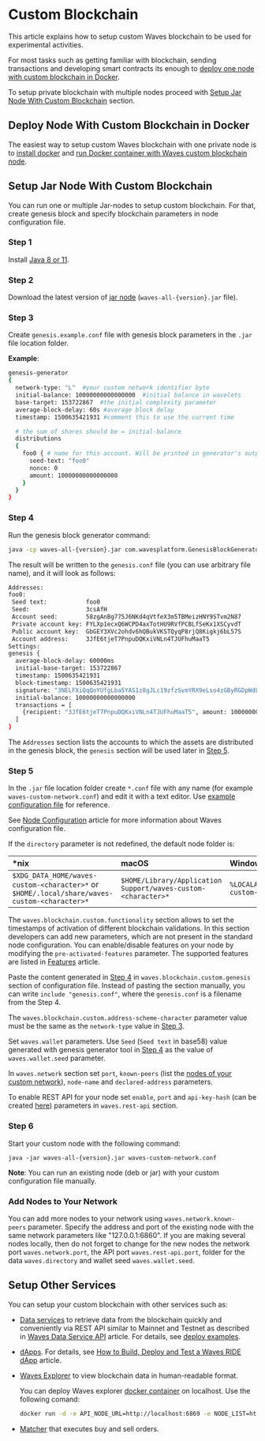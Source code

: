 # Custom Blockchain

This article explains how to setup custom Waves blockchain to be used for experimental activities.

For most tasks such as getting familiar with blockchain, sending transactions and developing smart contracts its enough to [deploy one node with custom blockchain in Docker](#deploy-node-with-custom-blockchain-in-docker).

To setup private blockchain with multiple nodes proceed with [Setup Jar Node With Custom Blockchain](#setup-jar-node-with-custom-blockchain) section.

## Deploy Node With Custom Blockchain in Docker

The easiest way to setup custom Waves blockchain with one private node is to [install docker](https://docs.docker.com/engine/install/) and [run Docker container with Waves custom blockchain node](https://hub.docker.com/r/wavesplatform/waves-private-node).

## Setup Jar Node With Custom Blockchain

You can run one or multiple Jar-nodes to setup custom blockchain.
For that, create genesis block and specify blockchain parameters in node configuration file.

### Step 1

Install [Java 8 or 11](https://java.com/en/download/).

### Step 2

Download the latest version of [jar node](https://github.com/wavesplatform/Waves/releases) (`waves-all-{version}.jar` file).

### Step 3

Create `genesis.example.conf` file with genesis block parameters in the `.jar` file location folder.

**Example**:

```bash
genesis-generator
{
  network-type: "L"  #your custom network identifier byte
  initial-balance: 10000000000000000  #initial balance in wavelets
  base-target: 153722867  #the initial complexity parameter
  average-block-delay: 60s #average block delay
  timestamp: 1500635421931 #comment this to use the current time

  # the sum of shares should be = initial-balance
  distributions
  {
    foo0 { # name for this account. Will be printed in generator's output
      seed-text: "foo0"
      nonce: 0
      amount: 10000000000000000
    }
  }
}
```

### Step 4

Run the genesis block generator command:

```bash
java -cp waves-all-{version}.jar com.wavesplatform.GenesisBlockGenerator genesis.example.conf
```

The result will be written to the `genesis.conf` file (you can use arbitrary file name), and it will look as follows:

```bash
Addresses:
foo0:
 Seed text:           foo0
 Seed:                3csAfH
 Account seed:        58zgAnBg775J6NKd4qVtfeX3m5TBMeizHNY9STvm2N87
 Private account key: FYLXp1ecxQ6WCPD4axTotHU9RVfPCBLfSeKx1XSCyvdT
 Public account key:  GbGEY3XVc2ohdv6hQBukVKSTQyqP8rjQ8Kigkj6bL57S
 Account address:     3JfE6tjeT7PnpuDQKxiVNLn4TJUFhuMaaT5
Settings:
genesis {
  average-block-delay: 60000ms
  initial-base-target: 153722867
  timestamp: 1500635421931
  block-timestamp: 1500635421931
  signature: "3NELFXiQqQoYUfgLba5YAS1z8gJLc19zfzSvmYRX9eLso4zGByRGDpWdL4cooHTocyi5boFiu6H7hyW3ukVGtswP"
  initial-balance: 10000000000000000
  transactions = [
    {recipient: "3JfE6tjeT7PnpuDQKxiVNLn4TJUFhuMaaT5", amount: 10000000000000000}
  ]
}
```

The `Addresses` section lists the accounts to which the assets are distributed in the genesis block, the `genesis` section will be used later in [Step 5](#step-5).

### Step 5

In the `.jar` file location folder create `*.conf` file with any name (for example `waves-custom-network.conf`) and edit it with a text editor. Use [example configuration file](https://github.com/wavesplatform/private-node-docker-image/blob/stagenet/waves.custom.conf) for reference.

See [Node Configuration](/en/waves-node/node-configuration) article for more information about Waves configuration file.

If the `directory` parameter is not redefined, the default node folder is:

| *nix | macOS | Windows |
| :--- | :--- | :--- |
| `$XDG_DATA_HOME/waves-custom-<character>*` or `$HOME/.local/share/waves-custom-<character>*` | `$HOME/Library/Application Support/waves-custom-<character>*` | `%LOCALAPPDATA%/waves-custom-<character>*` |

The `waves.blockchain.custom.functionality` section allows to set the timestamps of activation of different blockchain validations. In this section developers can add new parameters, which are not present in the standard node configuration. You can enable/disable features on your node by modifying the `pre-activated-features` parameter. The supported features are listed in [Features](/en/waves-node/features/) article.

Paste the content generated in [Step 4](#step-4) in `waves.blockchain.custom.genesis` section of configuration file. Instead of pasting the section manually, you can write `include "genesis.conf"`, where the `genesis.conf` is a filename from the Step 4.

The `waves.blockchain.custom.address-scheme-character` parameter value must be the same as the `network-type` value in [Step 3](#step-3).

Set `waves.wallet` parameters. Use `Seed` (`Seed text` in base58) value generated with genesis generator tool in [Step 4](#step-4) as the value of `waves.wallet.seed` parameter.

In `waves.network` section set `port`, `known-peers` (list the [nodes of your custom network](#add-nodes-to-your-network)), `node-name` and `declared-address` parameters.

To enable REST API for your node set `enable`, `port` and `api-key-hash` (can be created [here](https://nodes.wavesnodes.com/api-docs/index.html#/utils/hashSecure_1)) parameters in `waves.rest-api` section.

### Step 6

Start your custom node with the following command:

```
java -jar waves-all-{version}.jar waves-custom-network.conf
```

**Note**: You can run an existing node (deb or jar) with your custom configuration file manually.

### Add Nodes to Your Network

You can add more nodes to your network using `waves.network.known-peers` parameter. Specify the address and port of the existing node with the same network parameters like "127.0.0.1:6860". If you are making several nodes locally, then do not forget to change for the new nodes the network port `waves.network.port`, the API port `waves.rest-api.port`, folder for the data `waves.directory` and wallet seed `waves.wallet.seed`.

## Setup Other Services

You can setup your custom blockchain with other services such as:

* [Data services](/en/building-apps/waves-api-and-sdk/waves-data-service-api) to retrieve data from the blockchain quickly and conveniently via REST API similar to Mainnet and Testnet as described in [Waves Data Service API](/en/building-apps/waves-api-and-sdk/waves-data-service-api) article. For details, see [deploy examples](https://github.com/wavesplatform/deploy-examples).

* [dApps](/en/blockchain/account/dapp). For details, see [How to Build, Deploy and Test a Waves RIDE dApp](https://medium.com/wavesprotocol/how-to-build-deploy-and-test-a-waves-ride-dapp-785311f58c2) article.

* [Waves Explorer](/en/ecosystem/waves-explorer/about-waves-explorer) to view blockchain data in human-readable format.

   You can deploy Waves explorer [docker container](https://hub.docker.com/r/wavesplatform/explorer) on localhost. Use the following comand:

   ```bash
   docker run -d -e API_NODE_URL=http://localhost:6869 -e NODE_LIST=http://localhost:6869 -p 3000:8080 wavesplatform/explorer
   ```

* [Matcher](https://github.com/wavesplatform/matcher) that executes buy and sell orders.

<!--* [Matcher](https://docs.waves.exchange/en/waves-matcher/) -->
